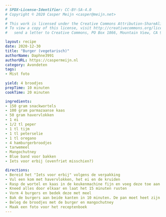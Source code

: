 ```yaml
---
# SPDX-License-Identifier: CC-BY-SA-4.0
# Copyright © 2020 Casper Meijn <casper@meijn.net>
# 
# This work is licensed under the Creative Commons Attribution-ShareAlike 4.0 International License.
# To view a copy of this license, visit http://creativecommons.org/licenses/by-sa/4.0/ or
#   send a letter to Creative Commons, PO Box 1866, Mountain View, CA 94042, USA.

layout: recipe
date: 2020-12-30
title: "Burger (vegetarisch)"
authorName: Daphne3991
authorURL: https://caspermeijn.nl
category: Avondeten
tags:
- Mist foto
  
yield: 4 broodjes
prepTime: 10 minuten
cookTime: 20 minuten

ingredients:
- 150 gram snackwortels
- 100 gram parmazaanse kaas
- 50 gram havervlokken
- 1 ei
- 1/2 tl peper
- 1 tl tijm
- 1 tl peterselie
- 1 tl oregano
- 4 hamburgerbroodjes
- tarwemeel
- Mangochutney
- Blue band voor bakken
- Iets voor erbij (ovenfriet misschien?)

directions:
- Bereid het "Iets voor erbij" volgens de verpakking
- Vul een kom met havervlokken, het ei en de kruiden
- Rasp de wortel en kaas in de keukenmachine fijn en voeg deze toe aan de kom
- Kneed alles door elkaar en laat het 15 minuten rusten
- Vorm 4 burgers en bedek deze met meel
- Bak de burgers aan beide kanten in 10 minuten. De pan moet heet zijn en de burgers moeten bruin en knapperig worden.
- Beleg de broodjes met de burger en mangochutney  
- Maak een foto voor het receptenboek
---
```

